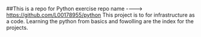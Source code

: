 ##This is a repo for Python exercise 
repo name ----> https://github.com/L00178955/python
This project is to for infrastructure as a code. Learning the python from basics and fowolling are the index for the projects.
